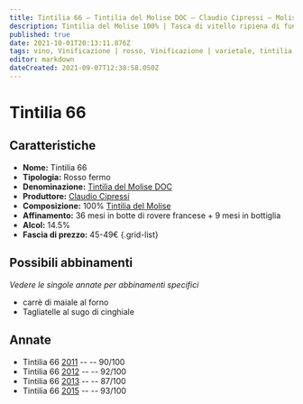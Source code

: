 ```yaml
---
title: Tintilia 66 – Tintilia del Molise DOC – Claudio Cipressi – Molise (IT) – 45-49€ – 3★-5★
description: Tintilia del Molise 100% | Tasca di vitello ripiena di funghi – Tagliatelle al sugo di cinghiale
published: true
date: 2021-10-01T20:13:11.876Z
tags: vino, Vinificazione | rosso, Vinificazione | varietale, tintilia, molise, Vinificazione | fermo, Valutazioni | 5 stelle, Alimento | vitello, Alimento-dettagli | tasca, Aromatizzazione | ai funghi, Tagliatelle al sugo di cinghiale, Prezzi | 45-49€
editor: markdown
dateCreated: 2021-09-07T12:38:58.050Z
---
```


# Tintilia 66

## Caratteristiche
- **Nome:** Tintilia 66
- **Tipologia:** Rosso fermo
- **Denominazione:** [Tintilia del Molise DOC](/denominazioni/Italia/Molise/DOC/Tintilia-del-Molise) 
- **Produttore:** [Claudio Cipressi](/produttori/Italia/Molise/Claudio-Cipressi) 
- **Composizione:** 100% [Tintilia del Molise](/vitigni/Italia/bacca-nera/tintilia-del-molise)
- **Affinamento:** 36 mesi in botte di rovere francese + 9 mesi in bottiglia
- **Alcol:** 14.5%
- **Fascia di prezzo:** 45-49€
{.grid-list}



## Possibili abbinamenti
*Vedere le singole annate per abbinamenti specifici*

-  carrè di maiale al forno
-  Tagliatelle al sugo di cinghiale

## Annate
- Tintilia 66 [2011](/vini/Italia/Molise/Claudio-Cipressi/Tintilia-66/2011) -- <span class="star-4"></span> -- 90/100
- Tintilia 66 [2012](/vini/Italia/Molise/Claudio-Cipressi/Tintilia-66/2012) -- <span class="star-5"></span> -- 92/100
- Tintilia 66 [2013](/vini/Italia/Molise/Claudio-Cipressi/Tintilia-66/2013) -- <span class="star-3"></span> -- 87/100
- Tintilia 66 [2015](/vini/Italia/Molise/Claudio-Cipressi/Tintilia-66/2015) -- <span class="star-5"></span> -- 93/100




